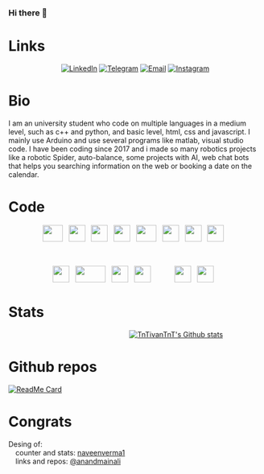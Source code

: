 ### Hi there 👋

# Links

<p align="center">
<a href="https://www.linkedin.com/in/iv%C3%A1n-moreno-ladaga-42430a297/" target="_blank" rel="noreferrer noopener"><img alt="LinkedIn" src="https://img.shields.io/badge/LinkedIn-@IvanMorenoLadaga-blue?style=flat&logo=linkedin"></a>
<a href="https://t.me/TnTivanTnT" target="_blank"><img alt="Telegram" src="https://img.shields.io/badge/Telegram-TnTivanTnT-blue?style=flat&logo=Telegram"></a>
<a href="https://mail.google.com/mail/u/0/#inbox?compose=VpCqJRzKDQHKJQsWFztXfXlrlrQzBFMStnVgKFgXKjSmRFTbtTnrKhwdnrSMpzhNjnHXzJq" target="_blank"><img alt="Email" src="https://img.shields.io/badge/Email-ivanmorladag@gmail.com-blue?style=flat&logo=gmail"></a>
<a href="https://www.instagram.com/ivan_ml_17/?utm_source=qr" target="_blank"><img alt="Instagram" src="https://img.shields.io/badge/Instagram-ivan_ml_17-blue?style=flat&logo=Instagram"></a>
</p>

# Bio

I am an university student who code on multiple languages in a medium level, such as c++ and python, and basic level, html, css and javascript. I mainly use Arduino and use several programs like matlab, visual studio code. I have been coding since 2017 and i made so many robotics projects like a robotic Spider, auto-balance, some projects with AI, web chat bots that helps you searching information on the web or booking a date on the calendar.

# Code

<p align="center">
<img src="https://upload.wikimedia.org/wikipedia/commons/8/87/Arduino_Logo.svg" width="40" height="33"> &nbsp;
<img src="https://encrypted-tbn0.gstatic.com/images?q=tbn:ANd9GcTvkZO1g6vDyu7YKjnKOS0RqGe_4TGPZNga9y8MMTGHnA&s" width="33" height="33"> &nbsp;
<img src="https://www.codeguru.com/wp-content/uploads/2003/02/C-tutorials-300x300.jpg" width="33" height="33"> &nbsp;
<img src="https://encrypted-tbn0.gstatic.com/images?q=tbn:ANd9GcRs2D-LUEKXpJ9u-DG_lIA3n_09XEGHExJDqw&s" width="33" height="33"> &nbsp;
<img src="https://upload.wikimedia.org/wikipedia/commons/2/21/Matlab_Logo.png" width="40" height="33"> &nbsp;
<img src="https://encrypted-tbn0.gstatic.com/images?q=tbn:ANd9GcSmuBR1T4lOw6W90_Byr0wmh9S4MKULz_j2OaTvoajHXg&s" width="33" height="33"> &nbsp;
<img src="https://cdn-icons-png.flaticon.com/128/5968/5968242.png" width="33" height="33"> &nbsp;
<img src="https://upload.wikimedia.org/wikipedia/commons/thumb/9/99/Unofficial_JavaScript_logo_2.svg/1200px-Unofficial_JavaScript_logo_2.svg.png" width="33" height="33"> &nbsp;


</p><br>

<p align = "center">
<img src="https://encrypted-tbn0.gstatic.com/images?q=tbn:ANd9GcQZIisqVbLUPZIJK_ZyFGA5rDEt0u2TvHHmhg&s" width="33" height="33"> &nbsp;
<img src="https://assets-global.website-files.com/656f60dc2d85b496beec7c35/656f7af7b503790c02ef0ecc_voiceflow-logo.svg" width="60" height="33"> &nbsp;
<img src="https://encrypted-tbn0.gstatic.com/images?q=tbn:ANd9GcQX8MX5pYTelSZbfJikPOy5UYy6BQGoBnhqVw&s" width="33" height="33"> &nbsp;
<img src="https://code.visualstudio.com/assets/images/code-stable.png" width="33" height="33"> &nbsp;
&nbsp;&nbsp;&nbsp;&nbsp;&nbsp;&nbsp;&nbsp;&nbsp;
<img src="https://encrypted-tbn0.gstatic.com/images?q=tbn:ANd9GcS6ma2ZC5iTvPhPIL667LuV1q5xeC-e79Jeow&s" width="33" height="33"> &nbsp;
<img src="https://encrypted-tbn0.gstatic.com/images?q=tbn:ANd9GcQSYA3HMeTzhrXRmPVLH_q7f_5OLlBo8_DfJA&s" width="33" height="33"> &nbsp;
</p>
</p>


# Stats
&nbsp;&nbsp;&nbsp;&nbsp;&nbsp;&nbsp;&nbsp;&nbsp;&nbsp;&nbsp;&nbsp;&nbsp;&nbsp;&nbsp;&nbsp;&nbsp;
&nbsp;&nbsp;&nbsp;&nbsp;&nbsp;&nbsp;&nbsp;&nbsp;&nbsp;&nbsp;&nbsp;&nbsp;&nbsp;&nbsp;&nbsp;&nbsp;
&nbsp;&nbsp;&nbsp;&nbsp;&nbsp;&nbsp;&nbsp;&nbsp;&nbsp;&nbsp;&nbsp;&nbsp;&nbsp;&nbsp;&nbsp;&nbsp;
&nbsp;&nbsp;&nbsp;&nbsp;&nbsp;&nbsp;&nbsp;&nbsp;&nbsp;
[![TnTivanTnT's Github stats](https://github-readme-stats.vercel.app/api?username=TnTivanTnT&show_icons=true&theme=merko&title_color=fff&icon_color=79ff97&text_color=9f9f9f&bg_color=151515)](https://github.com/TnTivanTnT)
<!-- ¿COMO SE CENTRA ESTO? VIVA LO CUTRE XD-->
# Github repos
[![ReadMe Card](https://github-readme-stats.vercel.app/api/pin/?username=TnTivanTnT&repo=SpiderRos&show_owner=true)](https://github.com/TnTivanTnT/SpiderRos)
<!--
[![ReadMe Card](https://github-readme-stats.vercel.app/api/pin/?username=CREADOR DEL RERPO &repo=RoboRescueUMA&show_owner=true)](https://github.com/RoboRescueUMA)
¿si se pone al creador del respsitorio sirve?
INVESTIGAR PARA PONER REPOSOTORIOS DE OTROS Y PONER EL DE LA UMA, HECHO ESTE COMO PRUEBA
-->

# Congrats
Desing of:<br>
&emsp;counter and stats: [naveenverma1](https://github.com/naveenverma1) <br>
&emsp;links and repos: [@anandmainali](https://github.com/anandmainali)<br>
